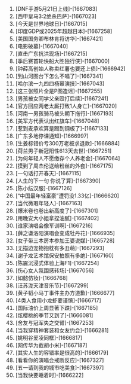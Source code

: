
1. [DNF手游5月21日上线]-[1667083]
1. [西甲皇马3:2绝杀巴萨]-[1667023]
1. [今天是世界地球日]-[1667015]
1. [印度GDP或2025年超越日本]-[1667258]
1. [美国国务卿布林肯将访华]-[1667421]
1. [电影破墓]-[1667040]
1. [直击广东抗洪现场]-[1667215]
1. [季后赛首轮快船大胜独行侠]-[1667000]
1. [钟薛高创始人称卖红薯也要还上债]-[1666942]
1. [到山河图台下怎么不唱了]-[1667341]
1. [哈尔滨一九四四杨幂演技]-[1667043]
1. [这三张照片全是P图造谣]-[1667255]
1. [男孩被女同学父亲殴打后续]-[1667241]
1. [官方回应两老太厮打致1人身亡]-[1667020]
1. [河南一男孩骑马被头朝下拖行]-[1667193]
1. [美军方代表认出红旗车]-[1667048]
1. [惹到麦承欢算是踢到钢板了]-[1667133]
1. [广东多地停课通知]-[1666997]
1. [生姜标错价亏300万老板求退款]-[1666884]
1. [荷兰男子新冠阳性613天去世]-[1667251]
1. [为何年轻人不愿缴存个人养老金]-[1667064]
1. [摸到了周杰伦送给粉丝的外套]-[1667175]
1. [一句话打开春天]-[1667115]
1. [人生的下一句 你说了算]-[1667390]
1. [陈小纭汉服]-[1667126]
1. [“中国最年轻富豪”遭罚没1.33亿]-[1666620]
1. [当代微瑕年轻人]-[1667163]
1. [爆米卷也卷出新高度了]-[1667301]
1. [用晚安大小姐拿捏油腻]-[1667402]
1. [谁家演唱会像军训啊]-[1667216]
1. [薛之谦洛阳演唱会变成牡丹花]-[1666935]
1. [女子带三本房本参加王婆说媒]-[1665728]
1. [无描边宠物抱枕有多丑萌]-[1667293]
1. [谢子龙艺术馆保安拍照有多绝]-[1667160]
1. [陈震沉浸式体验上海F1]-[1667254]
1. [伤心女人氛围感转场]-[1667056]
1. [如懿仿妆]-[1666768]
1. [汪苏泷天津音乐节]-[1667299]
1. [黄子韬小马丁事件主办方道歉]-[1666677]
1. [4类人食用小龙虾要谨慎]-[1666717]
1. [国际油价上周显著下跌]-[1667185]
1. [炫樱桃的季节又到了]-[1666081]
1. [舍友与冠军失之交臂]-[1667253]
1. [当我穿精神套装和女友约会]-[1666281]
1. [姚明谷爱凌同框]-[1666817]
1. [网传华为截胡小米]-[1667187]
1. [其实人生的容错率是很高的]-[1666179]
1. [看看你的演唱会戒断反应]-[1667327]
1. [五一请到我的城市吃美食]-[1667397]
1. [当我快要睡着时]-[1666222]
